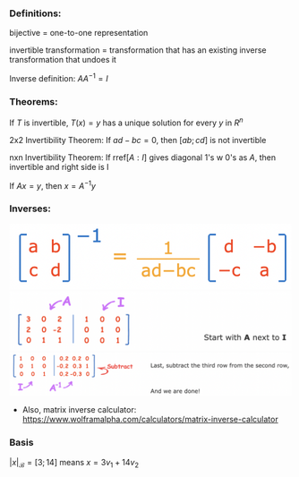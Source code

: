 ### Definitions:
bijective = one-to-one representation

invertible transformation = transformation that has an existing inverse transformation that undoes it

Inverse definition: $AA^{-1}=I$

### Theorems:
If $T$ is invertible, $T(x) = y$ has a unique solution for every $y$ in $R^n$

2x2 Invertibility Theorem: If $ad - bc = 0$, then $[a b; c d]$ is not invertible

nxn Invertibility Theorem: If $\mathrm{rref}[A:I]$ gives diagonal 1's w 0's as $A$, then invertible and right side is I

If $Ax=y$, then $x=A^{-1}y$

### Inverses:
![](./images/1_2x2inverse.png)
![](./images/2_nxninverse_pt1.png)
![](./images/3_nxninverse_pt2.png)

- Also, matrix inverse calculator: https://www.wolframalpha.com/calculators/matrix-inverse-calculator

### Basis
$|x|_\mathcal{B} = [3; 14]$ means $x = 3v_1 + 14v_2$